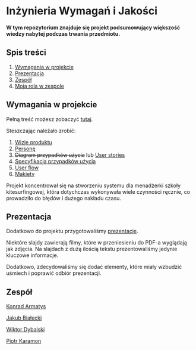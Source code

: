 # Inżynieria Wymagań i Jakości

**W tym repozytorium znajduje się projekt podsumowujący większość wiedzy nabytej podczas trwania przedmiotu.**

## Spis treści

1. [Wymagania w projekcie](#wymagania-w-projekcie)
2. [Prezentacja](#prezentacja)
3. [Zespół](#zespół)
4. [Moja rola w zespole](#moja-rola-w-zespole)

## Wymagania w projekcie

Pełną treść możesz zobaczyć [tutaj](wymagania.pdf).

Steszczając należało zrobić:
1. [Wizje produktu](pierwszy-sprint/wizja.md)
2. [Personę](pierwszy-sprint/persona.md)
3. ~~Diagram przypadków użycia~~ lub [User stories](pierwszy-sprint/user-stories.md)
4. [Specyfikacja przypadków użycia](drugi-sprint/specyfikacja-przypadków-użycia.md)
5. [User flow](drugi-sprint/user-flow.pdf)
6. [Makiety](drugi-sprint/makiety.md)

Projekt koncentrował się na stworzeniu systemu dla menadżerki szkoły kitesurfingowej, która dotychczas wykonywała wiele czynności ręcznie, co prowadziło do błędów i dużego nakładu czasu.

## Prezentacja

Dodatkowo do projektu przygotowaliśmy [prezentacje](prezentacja.pdf).

Niektóre slajdy zawierają  filmy, które w przeniesieniu do PDF-a wyglądają jak zdjęcia. Na slajdach z dużą ilością tekstu prezentowaliśmy jedynie kluczowe informacje.

Dodatkowo, zdecydowaliśmy się dodać elementy, które miały wzbudzić uśmiech i poprawić odbiór prezentacji.

## Zespół

[Konrad Armatys](https://github.com/karmatys8)

[Jakub Białecki](https://github.com/Whitecki)

[Wiktor Dybalski](https://github.com/WiktorDybalski)

[Piotr Karamon](https://github.com/KaramonPiotr)
